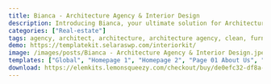 ```yaml
---
title: Bianca - Architecture Agency & Interior Design
description: Introducing Bianca, your ultimate solution for Architecture Agency & Interior Design projects. Crafted with Elementor, this innovative template kit offers seamless customization and effortless design creation. Elevate your creativity with Bianca's free, professionally designed elements, tailored for architectural brilliance. Unleash your potential now.
categories: ["Real-estate"]
tags: agency, architect, architecture, architecture agency, clean, furniture, home decoration, interior, interior design, interior designer, portfolio, property, real-estate
demo: https://templatekit.selaraswp.com/interiorkit/
image: /images/posts/Bianca - Architecture Agency & Interior Design.jpeg
templates: ["Global", "Homepage 1", "Homepage 2", "Page 01 About Us", "Page 02 Services", "Page 03 Service Detail", "Page 04 Project", "Page 05 Pricing Plan", "Page 06 Team", "Page 07 Careers", "Page 08 Contact", "Theme Builder Footer Elementor Pro", "Theme Builder Header Elementor Pro"]
download: https://elemkits.lemonsqueezy.com/checkout/buy/de0efc32-df8a-49a9-812d-d6a3740f4181
---
```

